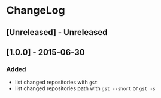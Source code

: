 # ChangeLog

## [Unreleased] - Unreleased

## [1.0.0] - 2015-06-30
### Added
- list changed repositories with `gst`
- list changed repositories path with `gst --short` or `gst -s`
